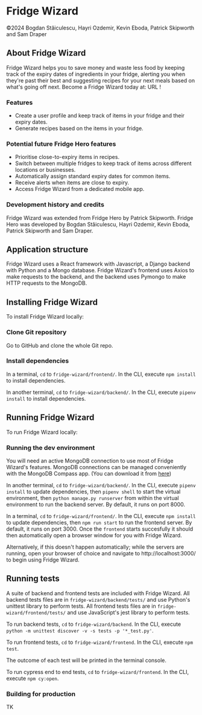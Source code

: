 # Fridge Wizard
©2024 Bogdan Stăiculescu, Hayri Ozdemir, Kevin Eboda, Patrick Skipworth and Sam Draper

## About Fridge Wizard
Fridge Wizard helps you to save money and waste less food by keeping track of the expiry dates of ingredients in your fridge, alerting you when they're past their best and suggesting recipes for your next meals based on what's going off next. Become a Fridge Wizard today at: URL !

### Features
- Create a user profile and keep track of items in your fridge and their expiry dates.
- Generate recipes based on the items in your fridge.

### Potential future Fridge Hero features
- Prioritise close-to-expiry items in recipes.
- Switch between multiple fridges to keep track of items across different locations or businesses.
- Automatically assign standard expiry dates for common items.
- Receive alerts when items are close to expiry.
- Access Fridge Wizard from a dedicated mobile app.

### Development history and credits
Fridge Wizard was extended from Fridge Hero by Patrick Skipworth. Fridge Hero was developed by Bogdan Stăiculescu, Hayri Ozdemir, Kevin Eboda, Patrick Skipworth and Sam Draper.

## Application structure
Fridge Wizard uses a React framework with Javascript, a Django backend with Python and a Mongo database. Fridge Wizard's frontend uses Axios to make requests to the backend, and the backend uses Pymongo to make HTTP requests to the MongoDB.

## Installing Fridge Wizard
To install Fridge Wizard locally:
### Clone Git repository
Go to GitHub and clone the whole Git repo.

### Install dependencies
In a terminal, `cd` to `fridge-wizard/frontend/`. In the CLI, execute `npm install` to install dependencies.

In another terminal, `cd` to `fridge-wizard/backend/`. In the CLI, execute `pipenv install` to install dependencies.

## Running Fridge Wizard
To run Fridge Wizard locally:
### Running the dev environment
You will need an active MongoDB connection to use most of Fridge Wizard's features. MongoDB connections can be managed conveniently with the MongoDB Compass app. (You can download it from [here](https://www.mongodb.com/products/tools/compass))

In another terminal, `cd` to `fridge-wizard/backend/`. In the CLI, execute `pipenv install` to update dependencies, then `pipenv shell` to start the virtual environment, then `python manage.py runserver` from within the virtual environment to run the backend server. By default, it runs on port 8000.

In a terminal, `cd` to `fridge-wizard/frontend/`. In the CLI, execute `npm install` to update dependencies, then `npm run start` to run the frontend server. By default, it runs on port 3000. Once the `frontend` starts succesfully it should then automatically open a browser window for you with Fridge Wizard. 

Alternatively, if this doesn't happen automatically; while the servers are running, open your browser of choice and navigate to http://localhost:3000/ to begin using Fridge Wizard.

## Running tests
A suite of backend and frontend tests are included with Fridge Wizard. All backend tests files are in `fridge-wizard/backend/tests/` and use Python's unittest library to perform tests. All frontend tests files are in `fridge-wizard/frontend/tests/` and use JavaScript's jest library to perform tests. 

To run backend tests, `cd` to `fridge-wizard/backend`. In the CLI, execute `python -m unittest discover -v -s tests -p '*_test.py'`.

To run frontend tests, `cd` to `fridge-wizard/frontend`. In the CLI, execute `npm test`.

The outcome of each test will be printed in the terminal console.

To run cypress end to end tests, `cd` to `fridge-wizard/frontend`. In the CLI, execute `npm cy:open`.

### Building for production
TK
